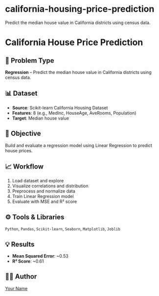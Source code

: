 # california-housing-price-prediction
Predict the median house value in California districts using census data.

# California House Price Prediction

## 🧠 Problem Type
**Regression** – Predict the median house value in California districts using census data.

## 📊 Dataset
- **Source**: Scikit-learn California Housing Dataset
- **Features**: 8 (e.g., MedInc, HouseAge, AveRooms, Population)
- **Target**: Median house value

## 📌 Objective
Build and evaluate a regression model using Linear Regression to predict house prices.

## 📈 Workflow
1. Load dataset and explore
2. Visualize correlations and distribution
3. Preprocess and normalize data
4. Train Linear Regression model
5. Evaluate with MSE and R² score

## ⚙️ Tools & Libraries
`Python`, `Pandas`, `Scikit-learn`, `Seaborn`, `Matplotlib`, `Joblib`

## 💡 Results
- **Mean Squared Error**: ~0.53
- **R² Score**: ~0.61

## 🙋‍♂️ Author
[Your Name](https://github.com/MoksedurRahman)